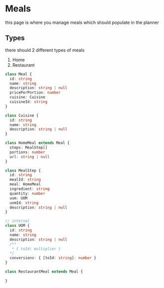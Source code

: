 # Meals

this page is where you manage meals which should populate in the planner

## Types

there should 2 different types of meals

1. Home
1. Restaurant

```typescript
class Meal {
  id: string
  name: string
  description: string | null
  pricePerPortion: number
  cuisine: Cuisine
  cuisineId: string
}

class Cuisine {
  id: string
  name: string
  description: string | null
}

class HomeMeal extends Meal {
  steps: MealStep[]
  portions: number
  url: string | null
}

class MealStep {
  id: string
  mealId: string
  meal: HomeMeal
  ingredient: string
  quantity: number
  uom: UOM
  uomId: string
  description: string | null
}

// internal
class UOM {
  id: string
  name: string
  description: string | null
  /** 
   * { toId: multiplier }
  */
  conversions: { [toId: string]: number }
}

class RestaurantMeal extends Meal {
  
}
```
